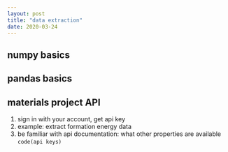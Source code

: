 ```yaml
---
layout: post
title: "data extraction"
date: 2020-03-24
---
```


## numpy basics

## pandas basics

## materials project API
1. sign in with your account, get api key
2. example: extract formation energy data
3. be familiar with api documentation: what other properties are available
`code(api keys)`
